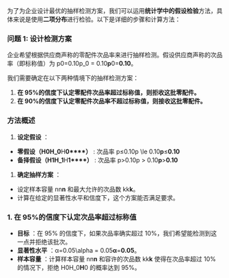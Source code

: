 为了为企业设计最优的抽样检测方案，我们可以运用**统计学中的假设检验**方法，具体来说是使用**二项分布**进行检验。以下是详细的步骤和计算方法：

### 问题 1: 设计检测方案

企业希望根据供应商声称的零配件次品率来进行抽样检测。假设供应商声称的次品率（即标称值）为 p0=0.10p_0 = 0.10**p**0=**0.10**。

我们需要确定在以下两种情境下的抽样检测方案：

1. **在 95%的信度下认定零配件次品率超过标称值，则拒收这批零配件。**
2. **在 90%的信度下认定零配件次品率不超过标称值，则接收这批零配件。**

### 方法概述

1. **设定假设** ：

* **零假设（H0H_0**H**0****）** : 次品率 p≤0.10p \le 0.10**p**≤**0.10**
* **备择假设（H1H_1**H**1****）** : 次品率 p>0.10p > 0.10**p**>**0.10**

1. **确定抽样方案** ：

* 设定样本容量 nn**n** 和最大允许的次品数 kk**k**。
* 计算在给定的显著性水平和信度下，这个方案能否满足要求。

### 1. 在 95%的信度下认定次品率超过标称值

* **目标** ：在 95% 的信度下，如果次品率确实超过 10%，我们希望能检测到这一点并拒绝该批次。
* **显著性水平** ：α=0.05\alpha = 0.05**α**=**0.05**。
* **样本容量** ：计算样本容量 nn**n** 和容许的次品数 kk**k** 使得在次品率超过 10% 的情况下，拒绝 H0H_0**H**0 的概率达到 95%。
